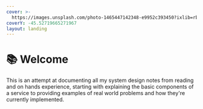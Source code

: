 ```yaml
---
cover: >-
  https://images.unsplash.com/photo-1465447142348-e9952c393450?ixlib=rb-4.0.3&ixid=MnwxMjA3fDB8MHxwaG90by1wYWdlfHx8fGVufDB8fHx8&auto=format&fit=crop&w=1674&q=80
coverY: -45.52719665271967
layout: landing
---
```


# 📚 Welcome

This is an attempt at documenting all my system design notes from reading and on hands experience, starting with explaining the basic components of a service to providing examples of real world problems and how they're currently implemented.&#x20;

